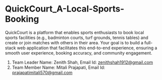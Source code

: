 # QuickCourt_A-Local-Sports-Booking

QuickCourt is a platform that enables sports enthusiasts to book local sports facilities (e.g., badminton courts, turf grounds, tennis tables) and create or join matches with others in their area. Your goal is to build a full-stack web application that facilitates this end-to-end experience, ensuring a smooth user experience, booking accuracy, and community engagement.

1. Team Leader Name: Zenith Shah, Email Id: zenithshah1912@gmail.com
2. Team Member Name: Mitali Prajapati, Email Id: prajapatimitali570@gmail.com 
